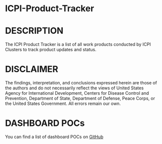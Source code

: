 # ICPI-Product-Tracker

# DESCRIPTION

The ICPI Product Tracker is a list of all work products conducted by ICPI Clusters to track product updates and status.

# DISCLAIMER

The findings, interpretation, and conclusions expressed herein are those of the authors and do not necessarily reflect the views of United States Agency for International Development, Centers for Disease Control and Prevention, Department of State, Department of Defense, Peace Corps, or the United States Government. All errors remain our own.

# DASHBOARD POCs

You can find a list of dashboard POCs on [GitHub](https://github.com/ICPI/OCM/issues/37)
